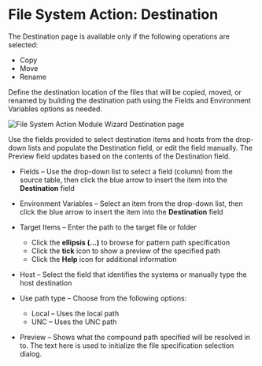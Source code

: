 # File System Action: Destination

The Destination page is available only if the following operations are selected:

- Copy
- Move
- Rename

Define the destination location of the files that will be copied, moved, or renamed by building the
destination path using the Fields and Environment Variables options as needed.

![File System Action Module Wizard Destination page](/img/product_docs/accessanalyzer/install/filesystemproxy/destination.webp)

Use the fields provided to select destination items and hosts from the drop-down lists and populate
the Destination field, or edit the field manually. The Preview field updates based on the contents
of the Destination field.

- Fields – Use the drop-down list to select a field (column) from the source table, then click the
  blue arrow to insert the item into the **Destination** field
- Environment Variables – Select an item from the drop-down list, then click the blue arrow to
  insert the item into the **Destination** field
- Target Items – Enter the path to the target file or folder

  - Click the **ellipsis (…)** to browse for pattern path specification
  - Click the **tick** icon to show a preview of the specified path
  - Click the **Help** icon for additional information

- Host – Select the field that identifies the systems or manually type the host destination
- Use path type – Choose from the following options:

  - Local – Uses the local path
  - UNC – Uses the UNC path

- Preview – Shows what the compound path specified will be resolved in to. The text here is used to
  initialize the file specification selection dialog.
